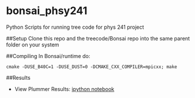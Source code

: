 bonsai_phsy241
==============

Python Scripts for running tree code for phys 241 project

##Setup
Clone this repo and the treecode/Bonsai repo into the same parent folder on your system


##Compiling
In Bonsai/runtime do:

    cmake -DUSE_B40C=1 -DUSE_DUST=0 -DCMAKE_CXX_COMPILER=mpicxx; make

##Results
* View Plummer Results: [ipython notebook](http://nbviewer.ipython.org/github/fizxmike/bonsai_phsy241/blob/master/Plummer.ipynb?create=1)

